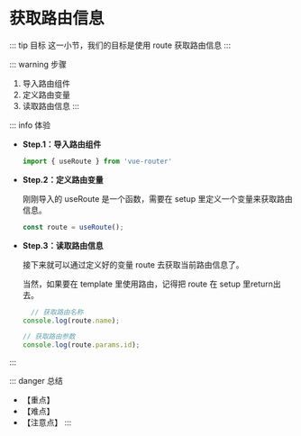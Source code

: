 # 获取路由信息

::: tip 目标
这一小节，我们的目标是使用 route 获取路由信息
:::

::: warning 步骤

1. 导入路由组件
2. 定义路由变量
3. 读取路由信息
:::

::: info 体验

* **Step.1：导入路由组件**

  ```js
  import { useRoute } from 'vue-router'
  ```

* **Step.2：定义路由变量**

  刚刚导入的 useRoute 是一个函数，需要在 setup 里定义一个变量来获取路由信息。

  ```js
  const route = useRoute();
  ```

* **Step.3：读取路由信息**

  接下来就可以通过定义好的变量 route 去获取当前路由信息了。

  当然，如果要在 template 里使用路由，记得把 route 在 setup 里return出去。

  ```js
    // 获取路由名称
  console.log(route.name);

  // 获取路由参数
  console.log(route.params.id);
  ```

:::

::: danger 总结

* 【重点】
* 【难点】
* 【注意点】
:::
